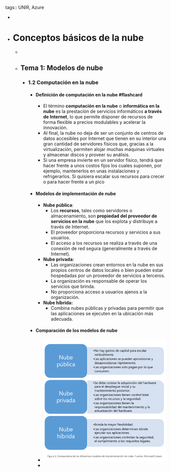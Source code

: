 tags:: UNIR, Azure

-
- # Conceptos básicos de la nube
	-
	- ## Tema 1: Modelos de nube
		- ### 1.2 Computación en la nube
			- #### Definición de computación en la nube #flashcard
				- El término **computación en la nube** o **informática en la nube** es la prestación de servicios informáticos **a través de Internet**, lo que permite disponer de recursos de forma flexible a precios modulables y acelerar la innovación.
				- Al final, la nube no deja de ser un conjunto de centros de datos accesibles por Internet que tienen en su interior una gran cantidad de servidores físicos que, gracias a la virtualización, permiten alojar muchas máquinas virtuales y almacenar discos y proveer su análisis.
				- Si una empresa invierte en un servidor físico, tendrá que hacer frente a unos costos fijos los cuales suponen, por ejemplo, mantenerlos en unas instalaciones y refrigerarlos. Si quisiera escalar sus recursos para crecer o para hacer frente a un pico
			- #### Modelos de implementación de nube
				- **Nube pública**:
					- Los **recursos**, tales como servidores o almacenamiento, son **propiedad del proveedor de servicios en la nube** que los explota y distribuye a través de Internet.
					- El proveedor proporciona recursos y servicios a sus usuarios.
					- El acceso a los recursos se realiza a través de una conexión de red segura (generalmente a través de Internet).
				- **Nube privada:**
					- Las organizaciones crean entornos en la nube en sus propios centros de datos locales o bien pueden estar hospedadas por un proveedor de servicios a terceros.
					- La organización es responsable de operar los servicios que brinda.
					- No proporciona acceso a usuarios ajenos a la organización.
				- **Nube híbrida:**
					- Combina nubes públicas y privadas para permitir que las aplicaciones se ejecuten en la ubicación más adecuada.
			- #### Comparación de los modelos de nube
				- ![image.png](../assets/image_1667232918510_0.png)
				-